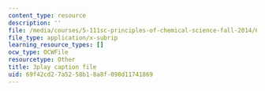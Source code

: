 ```yaml
---
content_type: resource
description: ''
file: /media/courses/5-111sc-principles-of-chemical-science-fall-2014/69f42cd27a5258b18a8f098d11741869_-Y8pOF1AgUY.vtt
file_type: application/x-subrip
learning_resource_types: []
ocw_type: OCWFile
resourcetype: Other
title: 3play caption file
uid: 69f42cd2-7a52-58b1-8a8f-098d11741869
---
```

